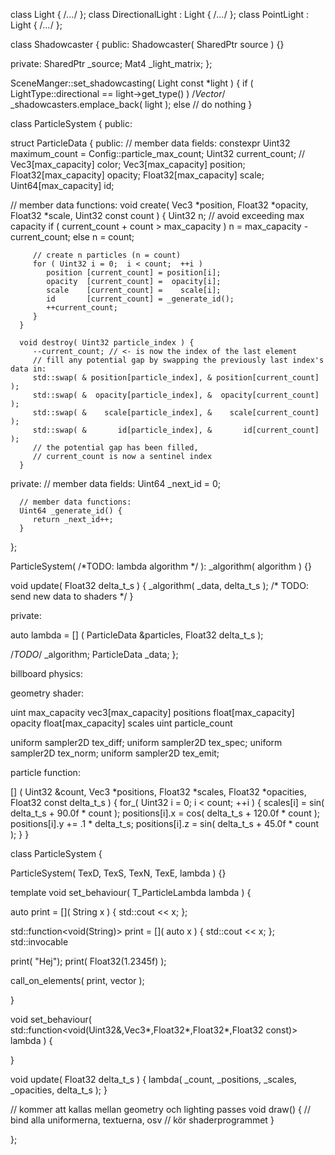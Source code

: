 


class Light                    { /*...*/ };
class DirectionalLight : Light { /*...*/ };
class PointLight       : Light { /*...*/ };

class Shadowcaster {
public:
   Shadowcaster( SharedPtr<Light> source ) {}

private:
   SharedPtr<Light> _source;
   Mat4             _light_matrix;
};


SceneManger::set_shadowcasting( Light const *light ) {
   if ( LightType::directional == light->get_type() )
      /*Vector<Shadowcaster>*/ _shadowcasters.emplace_back( light );
   else // do nothing
}










class ParticleSystem {
public:

   struct ParticleData {
   public:
      // member data fields:
      constexpr Uint32       maximum_count = Config::particle_max_count;
      Uint32                 current_count;
   // Vec3[max_capacity]     color;
      Vec3[max_capacity]     position;
      Float32[max_capacity]  opacity;
      Float32[max_capacity]  scale;
      Uint64[max_capacity]   id;


   // member data functions:
      void create( Vec3         *position,
                   Float32      *opacity,
                   Float32      *scale,
                   Uint32 const  count )
      {
         Uint32 n;
         // avoid exceeding max capacity
         if ( current_count + count > max_capacity )
            n = max_capacity - current_count;
         else
            n = count;

         // create n particles (n = count)
         for ( Uint32 i = 0;  i < count;  ++i )
            position [current_count] = position[i];
            opacity  [current_count] =  opacity[i];
            scale    [current_count] =    scale[i];
            id       [current_count] = _generate_id();
            ++current_count;
         }
      }

      void destroy( Uint32 particle_index ) {
         --current_count; // <- is now the index of the last element
         // fill any potential gap by swapping the previously last index's data in:
         std::swap( & position[particle_index], & position[current_count] );
         std::swap( &  opacity[particle_index], &  opacity[current_count] );
         std::swap( &    scale[particle_index], &    scale[current_count] );
         std::swap( &       id[particle_index], &       id[current_count] );
         // the potential gap has been filled,
         // current_count is now a sentinel index
      }

   private:
      // member data fields:
      Uint64 _next_id = 0;

      // member data functions:
      Uint64 _generate_id() {
         return _next_id++;
      }
   };

   ParticleSystem( /*TODO: lambda algorithm */ ): _algorithm( algorithm ) {}

   void update( Float32 delta_t_s ) {
    _algorithm( _data, delta_t_s );
    /* TODO: send new data to shaders */
   }

private:


   auto lambda = [] ( ParticleData &particles, Float32 delta_t_s );






   /*TODO*/       _algorithm;
   ParticleData   _data;
};







billboard physics:


geometry shader:

uint                 max_capacity
vec3[max_capacity]   positions
float[max_capacity]  opacity
float[max_capacity]  scales
uint                 particle_count

uniform sampler2D tex_diff;
uniform sampler2D tex_spec;
uniform sampler2D tex_norm;
uniform sampler2D tex_emit;



particle function:


[] ( Uint32        &count,
     Vec3          *positions,
     Float32       *scales,
     Float32       *opacities,
     Float32 const  delta_t_s )
{
   for_( Uint32 i = 0;  i < count;  ++i ) {
      scales[i]       = sin( delta_t_s +  90.0f * count );
      positions[i].x  = cos( delta_t_s + 120.0f * count );
      positions[i].y += .1 * delta_t_s;
      positions[i].z  = sin( delta_t_s +  45.0f * count );
   }
}

class ParticleSystem {

ParticleSystem( TexD, TexS, TexN, TexE, lambda ) {}


template <class T_ParticleLambda>
void set_behaviour( T_ParticleLambda lambda ) {

   auto print = []( String x ) { std::cout << x; };

std::function<void(String)> print = []( auto x ) { std::cout << x; };
std::invocable


   print( "Hej");
   print( Float32(1.2345f) );

   call_on_elements( print, vector );

}


void set_behaviour( std::function<void(Uint32&,Vec3*,Float32*,Float32*,Float32 const)> lambda ) {

}

void update( Float32 delta_t_s ) {
   lambda( _count, _positions, _scales, _opacities, delta_t_s );
}


// kommer att kallas mellan geometry och lighting passes
void draw() {
   // bind alla uniformerna, textuerna, osv
   // kör shaderprogrammet
}

};


